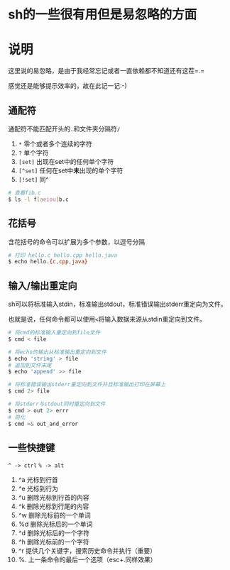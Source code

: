 sh的一些很有用但是易忽略的方面
================================

#	说明
这里说的易忽略，是由于我经常忘记或者一直依赖都不知道还有这茬=.=

感觉还是能够提示效率的，故在此记一记:-)

##	通配符
通配符不能匹配开头的``.``和文件夹分隔符``/``

1. `*`		零个或者多个连续的字符
2. `?`		单个字符
3. `[set]`	出现在set中的任何单个字符
4. `[^set]`	任何在set中**未**出现的单个字符
5. `[!set]`	同^

```sh
# 查看fib.c
$ ls -l f[aeiou]b.c
```

##	花括号
含花括号的命令可以扩展为多个参数，以逗号分隔

```sh
# 打印 hello.c hello.cpp hello.java
$ echo hello.{c,cpp,java}
```

##	输入/输出重定向
sh可以将标准输入stdin，标准输出stdout，标准错误输出stderr重定向为文件。

也就是说，任何命令都可以使用``<``将输入数据来源从stdin重定向到文件。

```sh
# 将cmd的标准输入重定向到file文件
$ cmd < file

# 将echo的输出从标准输出重定向到文件
$ echo 'string' > file
# 追加到文件末尾
$ echo 'append' >> file

# 将标准错误输出stderr重定向到文件并且标准输出打印在屏幕上
$ cmd 2> file

# 将stderr与stdout同时重定向到文件
$ cmd > out 2> errr
# 简化
$ cmd >& out_and_error
```

##	一些快捷键
``^ -> ctrl``	``% -> alt``

1. ^a	光标到行首
2. ^e	光标到行为
3. ^u	删除光标到行首的内容
4. ^k	删除光标到行尾的内容
5. ^w	删除光标前的一个单词
6. %d	删除光标后的一个单词
7. ^d	删除光标后的一个字符
8. ^h	删除光标前的一个字符
9. ^r	提供几个关键字，搜索历史命令并执行（重要）
10. %.	上一条命令的最后一个选项（esc+.同样效果）

